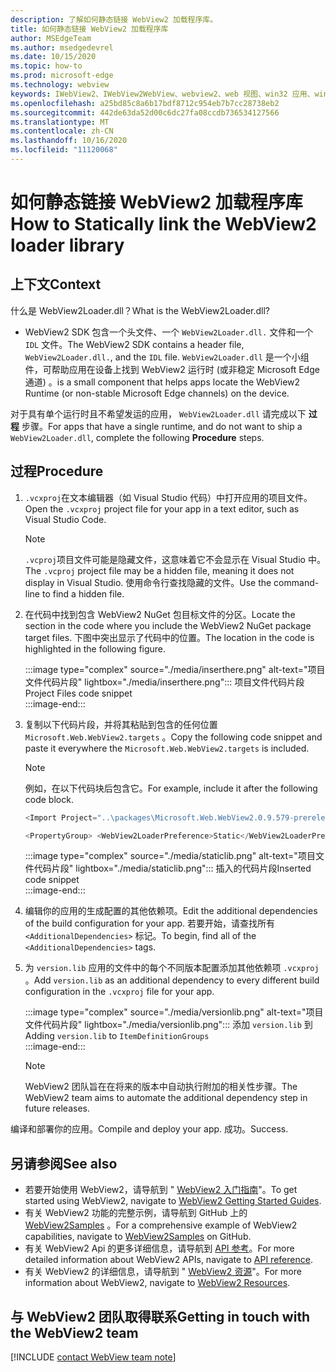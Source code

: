 ```yaml
---
description: 了解如何静态链接 WebView2 加载程序库。
title: 如何静态链接 WebView2 加载程序库
author: MSEdgeTeam
ms.author: msedgedevrel
ms.date: 10/15/2020
ms.topic: how-to
ms.prod: microsoft-edge
ms.technology: webview
keywords: IWebView2、IWebView2WebView、webview2、web 视图、win32 应用、win32、edge、ICoreWebView2、ICoreWebView2Host、浏览器控件、边缘 html
ms.openlocfilehash: a25bd85c8a6b17bdf8712c954eb7b7cc28738eb2
ms.sourcegitcommit: 442de63da52d00c6dc27fa08ccdb736534127566
ms.translationtype: MT
ms.contentlocale: zh-CN
ms.lasthandoff: 10/16/2020
ms.locfileid: "11120068"
---
```

# <span data-ttu-id="8f758-104">如何静态链接 WebView2 加载程序库</span><span class="sxs-lookup"><span data-stu-id="8f758-104">How to Statically link the WebView2 loader library</span></span>  

## <span data-ttu-id="8f758-105">上下文</span><span class="sxs-lookup"><span data-stu-id="8f758-105">Context</span></span>  

<span data-ttu-id="8f758-106">什么是 WebView2Loader.dll？</span><span class="sxs-lookup"><span data-stu-id="8f758-106">What is the WebView2Loader.dll?</span></span>  

*   <span data-ttu-id="8f758-107">WebView2 SDK 包含一个头文件、一个 `WebView2Loader.dll.` 文件和一个 `IDL` 文件。</span><span class="sxs-lookup"><span data-stu-id="8f758-107">The WebView2 SDK contains a header file, `WebView2Loader.dll.`, and the `IDL` file.</span></span> `WebView2Loader.dll` <span data-ttu-id="8f758-108">是一个小组件，可帮助应用在设备上找到 WebView2 运行时 (或非稳定 Microsoft Edge 通道) 。</span><span class="sxs-lookup"><span data-stu-id="8f758-108">is a small component that helps apps locate the WebView2 Runtime (or non-stable Microsoft Edge channels) on the device.</span></span>  

<span data-ttu-id="8f758-109">对于具有单个运行时且不希望发运的应用， `WebView2Loader.dll` 请完成以下 **过程** 步骤。</span><span class="sxs-lookup"><span data-stu-id="8f758-109">For apps that have a single runtime, and do not want to ship a `WebView2Loader.dll`, complete the following **Procedure** steps.</span></span>  

## <span data-ttu-id="8f758-110">过程</span><span class="sxs-lookup"><span data-stu-id="8f758-110">Procedure</span></span>  

1.  <span data-ttu-id="8f758-111">`.vcxproj`在文本编辑器（如 Visual Studio 代码）中打开应用的项目文件。</span><span class="sxs-lookup"><span data-stu-id="8f758-111">Open the `.vcxproj` project file for your app in a text editor, such as Visual Studio Code.</span></span>  
    
    > [!NOTE]
    > <span data-ttu-id="8f758-112">`.vcproj`项目文件可能是隐藏文件，这意味着它不会显示在 Visual Studio 中。</span><span class="sxs-lookup"><span data-stu-id="8f758-112">The `.vcproj` project file may be a hidden file, meaning it does not display in Visual Studio.</span></span>  <span data-ttu-id="8f758-113">使用命令行查找隐藏的文件。</span><span class="sxs-lookup"><span data-stu-id="8f758-113">Use the command-line to find a hidden file.</span></span>  
    
1.  <span data-ttu-id="8f758-114">在代码中找到包含 WebView2 NuGet 包目标文件的分区。</span><span class="sxs-lookup"><span data-stu-id="8f758-114">Locate the section in the code where you include the WebView2 NuGet package target files.</span></span>  <span data-ttu-id="8f758-115">下图中突出显示了代码中的位置。</span><span class="sxs-lookup"><span data-stu-id="8f758-115">The location in the code is highlighted in the following figure.</span></span>  
    
    :::image type="complex" source="./media/inserthere.png" alt-text="项目文件代码片段" lightbox="./media/inserthere.png"::: 
       <span data-ttu-id="8f758-117">项目文件代码片段</span><span class="sxs-lookup"><span data-stu-id="8f758-117">Project Files code snippet</span></span>  
    :::image-end:::  
    
1.  <span data-ttu-id="8f758-118">复制以下代码片段，并将其粘贴到包含的任何位置 `Microsoft.Web.WebView2.targets` 。</span><span class="sxs-lookup"><span data-stu-id="8f758-118">Copy the following code snippet and paste it everywhere the `Microsoft.Web.WebView2.targets` is included.</span></span>  

    > [!NOTE]
    > <span data-ttu-id="8f758-119">例如，在以下代码块后包含它。</span><span class="sxs-lookup"><span data-stu-id="8f758-119">For example, include it after the following code block.</span></span>  
    > 
    > ```csharp
    > <Import Project="..\packages\Microsoft.Web.WebView2.0.9.579-prerelease\build\native\Microsoft.Web.WebView2.targets" Condition="Exists('..\packages\Microsoft.Web.WebView2.0.9.579-prerelease\build\native\Microsoft.Web.WebView2.targets')" />
    > ```  
    
    ```csharp
    <PropertyGroup> <WebView2LoaderPreference>Static</WebView2LoaderPreference> </PropertyGroup>
    ```
    
    :::image type="complex" source="./media/staticlib.png" alt-text="项目文件代码片段" lightbox="./media/staticlib.png"::: 
       <span data-ttu-id="8f758-121">插入的代码片段</span><span class="sxs-lookup"><span data-stu-id="8f758-121">Inserted code snippet</span></span>  
    :::image-end:::  
    
1.  <span data-ttu-id="8f758-122">编辑你的应用的生成配置的其他依赖项。</span><span class="sxs-lookup"><span data-stu-id="8f758-122">Edit the additional dependencies of the build configuration for your app.</span></span>  <span data-ttu-id="8f758-123">若要开始，请查找所有 `<AdditionalDependencies>` 标记。</span><span class="sxs-lookup"><span data-stu-id="8f758-123">To begin, find all of the `<AdditionalDependencies>` tags.</span></span>  
1.  <span data-ttu-id="8f758-124">为 `version.lib` 应用的文件中的每个不同版本配置添加其他依赖项 `.vcxproj` 。</span><span class="sxs-lookup"><span data-stu-id="8f758-124">Add `version.lib` as an additional dependency to every different build configuration in the `.vcxproj` file for your app.</span></span>  
    
    :::image type="complex" source="./media/versionlib.png" alt-text="项目文件代码片段" lightbox="./media/versionlib.png"::: 
       <span data-ttu-id="8f758-126">添加 `version.lib` 到</span><span class="sxs-lookup"><span data-stu-id="8f758-126">Adding `version.lib` to</span></span> `ItemDefinitionGroups`  
    :::image-end:::  
    
    > [!NOTE]
    > <span data-ttu-id="8f758-127">WebView2 团队旨在在将来的版本中自动执行附加的相关性步骤。</span><span class="sxs-lookup"><span data-stu-id="8f758-127">The WebView2 team aims to automate the additional dependency step in future releases.</span></span>  
    
<span data-ttu-id="8f758-128">编译和部署你的应用。</span><span class="sxs-lookup"><span data-stu-id="8f758-128">Compile and deploy your app.</span></span>  <span data-ttu-id="8f758-129">成功。</span><span class="sxs-lookup"><span data-stu-id="8f758-129">Success.</span></span>  

## <span data-ttu-id="8f758-130">另请参阅</span><span class="sxs-lookup"><span data-stu-id="8f758-130">See also</span></span>  

*   <span data-ttu-id="8f758-131">若要开始使用 WebView2，请导航到 " [WebView2 入门指南][Webview2MainGettingStarted]"。</span><span class="sxs-lookup"><span data-stu-id="8f758-131">To get started using WebView2, navigate to [WebView2 Getting Started Guides][Webview2MainGettingStarted].</span></span>  
*   <span data-ttu-id="8f758-132">有关 WebView2 功能的完整示例，请导航到 GitHub 上的 [WebView2Samples][GithubMicrosoftedgeWebview2samples] 。</span><span class="sxs-lookup"><span data-stu-id="8f758-132">For a comprehensive example of WebView2 capabilities, navigate to [WebView2Samples][GithubMicrosoftedgeWebview2samples] on GitHub.</span></span>
*   <span data-ttu-id="8f758-133">有关 WebView2 Api 的更多详细信息，请导航到 [API 参考][Webview2ApiReference]。</span><span class="sxs-lookup"><span data-stu-id="8f758-133">For more detailed information about WebView2 APIs, navigate to [API reference][Webview2ApiReference].</span></span>
*   <span data-ttu-id="8f758-134">有关 WebView2 的详细信息，请导航到 " [WebView2 资源][Webview2MainNextSteps]"。</span><span class="sxs-lookup"><span data-stu-id="8f758-134">For more information about WebView2, navigate to [WebView2 Resources][Webview2MainNextSteps].</span></span>

## <span data-ttu-id="8f758-135">与 WebView2 团队取得联系</span><span class="sxs-lookup"><span data-stu-id="8f758-135">Getting in touch with the WebView2 team</span></span>  

[!INCLUDE [contact WebView team note](../includes/contact-webview-team-note.md)]  

<!-- links -->  

[DevtoolsGuideChromiumMain]: ../../devtools-guide-chromium.md "Microsoft Edge (Chromium) 开发工具 |Microsoft 文档"  

[Webview2ApiReference]: ../webview2-api-reference.md "Microsoft Edge WebView2 API 参考 |Microsoft 文档"  
[Webview2MainNextSteps]: ../index.md#next-steps "后续步骤-Microsoft Edge WebView2 简介 (预览) |Microsoft 文档"  
[Webview2MainGettingStarted]: ../index.md#getting-started "入门-Microsoft Edge WebView2 简介 (预览版) |Microsoft 文档"  

[GithubMicrosoftedgeWebviewfeedbackMain]: https://github.com/MicrosoftEdge/WebViewFeedback "Web 视图反馈-MicrosoftEdge/WebViewFeedback |GitHub"  
[GithubMicrosoftedgeWebview2samples]: https://github.com/MicrosoftEdge/WebView2Samples "WebView2 示例-MicrosoftEdge/WebView2Samples |GitHub"  

[GithubMicrosoftVscodeJSDebugWhatsNew]: https://github.com/microsoft/vscode-js-debug#whats-new "新增功能-适用于 Visual Studio 代码的 JavaScript 调试程序-microsoft/vscode-debug |GitHub"  

[GithubMicrosoftVscodeEdgeDebug2ReadmeChromiumWebviewApplications]: https://github.com/microsoft/vscode-edge-debug2/blob/master/README.md#microsoft-edge-chromium-webview-applications "Microsoft Edge (Chromium) Web 视图应用程序-Visual Studio 代码-Microsoft Edge 的调试器-microsoft/vscode-debug2 |GitHub"  
